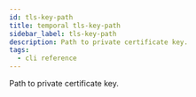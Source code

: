 ```yaml
---
id: tls-key-path
title: temporal tls-key-path
sidebar_label: tls-key-path
description: Path to private certificate key.
tags:
  - cli reference
---
```


Path to private certificate key.

